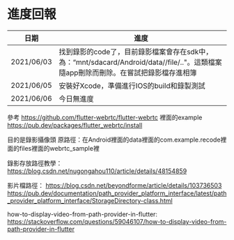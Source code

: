 # 進度回報


| 日期 | 進度 | 
| -------- | -------- | 
| 2021/06/03 | 找到錄影的code了，目前錄影檔案會存在sdk中，為：“mnt/sdacard/Android/data/<package name>/file/.."。這類檔案隨app刪除而刪除。在嘗試把錄影檔存進相簿| 
| 2021/06/05 | 安裝好Xcode，準備進行IOS的build和錄製測試| 
| 2021/06/06 | 今日無進度|
參考
https://github.com/flutter-webrtc/flutter-webrtc 裡面的example
https://pub.dev/packages/flutter_webrtc/install

目的是錄影攝像頭
原路徑：在Android裡面的data裡面的com.example.recode裡面的files裡面的webrtc_sample裡

錄影存放路徑教學：
https://blog.csdn.net/nugongahou110/article/details/48154859

影片檔路徑：
https://blog.csdn.net/beyondforme/article/details/103736503
https://pub.dev/documentation/path_provider_platform_interface/latest/path_provider_platform_interface/StorageDirectory-class.html

how-to-display-video-from-path-provider-in-flutter:
https://stackoverflow.com/questions/59046107/how-to-display-video-from-path-provider-in-flutter

